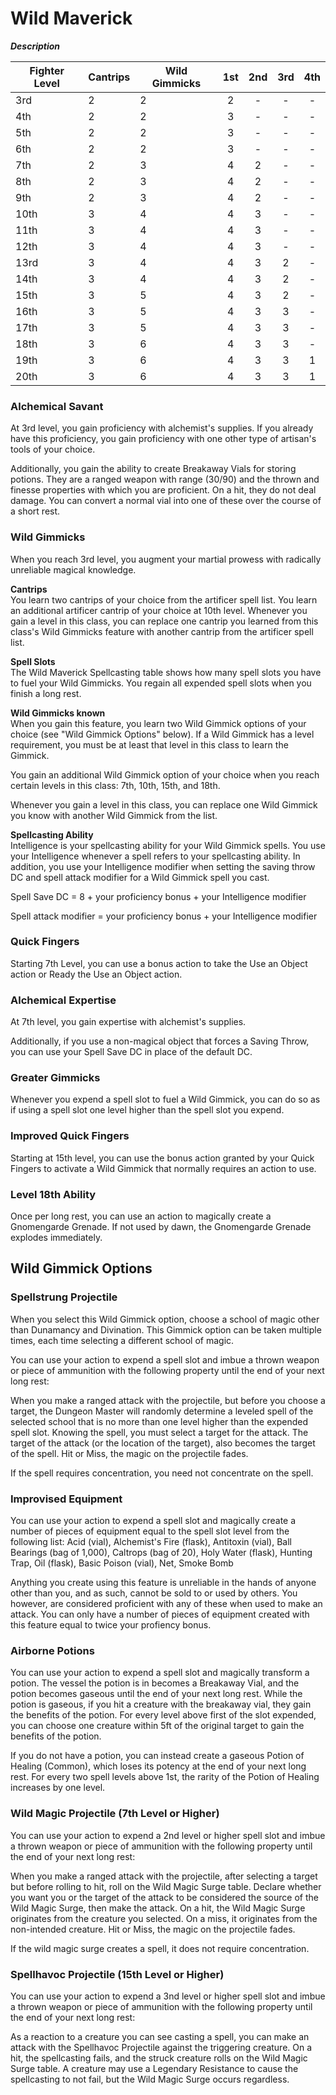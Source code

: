# Wild Maverick
***Description***

| Fighter Level | Cantrips | Wild Gimmicks | 1st | 2nd | 3rd | 4th |
| ------------- | -------- | ------------- | :-: | :-: | :-: | :-: |
| 3rd | 2  | 2  | 2 | - | - | - |
| 4th | 2  | 2  | 3 | - | - | - |
| 5th | 2  | 2 | 3 | - | - | - |
| 6th | 2  | 2  | 3 | - | - | - |
| 7th | 2  | 3  | 4 | 2 | - | - |
| 8th | 2  | 3  | 4 | 2 | - | - |
| 9th | 2  | 3  | 4 | 2 | - | - |
| 10th | 3  | 4 | 4 | 3 | - | - |
| 11th | 3  | 4 | 4 | 3 | - | - |
| 12th | 3  | 4 | 4 | 3 | - | - |
| 13rd | 3  | 4 | 4 | 3 | 2 | - |
| 14th | 3  | 4 | 4 | 3 | 2 | - |
| 15th | 3  | 5 | 4 | 3 | 2 | - |
| 16th | 3  | 5 | 4 | 3 | 3 | - |
| 17th | 3  | 5 | 4 | 3 | 3 | - |
| 18th | 3  | 6 | 4 | 3 | 3 | - |
| 19th | 3  | 6 | 4 | 3 | 3 | 1 |
| 20th | 3  | 6 | 4 | 3 | 3 | 1 |

### Alchemical Savant
At 3rd level, you gain proficiency with alchemist's supplies. If you already have this proficiency, you gain proficiency with one other type of artisan's tools of your choice. 

Additionally, you gain the ability to create Breakaway Vials for storing potions. They are a ranged weapon with range (30/90) and the thrown and finesse properties with which you are proficient. On a hit, they do not deal damage. You can convert a normal vial into one of these over the course of a short rest. 

### Wild Gimmicks
When you reach 3rd level, you augment your martial prowess with radically unreliable magical knowledge.

**Cantrips**\
You learn two cantrips of your choice from the artificer spell list. You learn an additional artificer cantrip of your choice at 10th level. Whenever you gain a level in this class, you can replace one cantrip you learned from this class's Wild Gimmicks feature with another cantrip from the artificer spell list.
 
**Spell Slots**\
The Wild Maverick Spellcasting table shows how many spell slots you have to fuel your Wild Gimmicks. You regain all expended spell slots when you finish a long rest.

**Wild Gimmicks known**\
When you gain this feature, you learn two Wild Gimmick options of your choice (see "Wild Gimmick Options" below). If a Wild Gimmick has a level requirement, you must be at least that level in this class to learn the Gimmick. 

You gain an additional Wild Gimmick option of your choice when you reach certain levels in this class: 7th, 10th, 15th, and 18th.

Whenever you gain a level in this class, you can replace one Wild Gimmick you know with another Wild Gimmick from the list.

**Spellcasting Ability**\
Intelligence is your spellcasting ability for your Wild Gimmick spells. You use your Intelligence whenever a spell refers to your spellcasting ability. In addition, you use your Intelligence modifier when setting the saving throw DC and spell attack modifier for a Wild Gimmick spell you cast.

Spell Save DC = 8 + your proficiency bonus + your Intelligence modifier

Spell attack modifier = your proficiency bonus + your Intelligence modifier

### Quick Fingers
Starting 7th Level, you can use a bonus action to take the Use an Object action or Ready the Use an Object action.

### Alchemical Expertise
At 7th level, you gain expertise with alchemist's supplies. 

Additionally, if you use a non-magical object that forces a Saving Throw, you can use your Spell Save DC in place of the default DC. 

### Greater Gimmicks
Whenever you expend a spell slot to fuel a Wild Gimmick, you can do so as if using a spell slot one level higher than the spell slot you expend.

### Improved Quick Fingers
Starting at 15th level, you can use the bonus action granted by your Quick Fingers to activate a Wild Gimmick that normally requires an action to use. 

### Level 18th Ability
Once per long rest, you can use an action to magically create a Gnomengarde Grenade. If not used by dawn, the Gnomengarde Grenade explodes immediately. 

## Wild Gimmick Options

### Spellstrung Projectile
When you select this Wild Gimmick option, choose a school of magic other than Dunamancy and Divination. This Gimmick option can be taken multiple times, each time selecting a different school of magic. 

You can use your action to expend a spell slot and imbue a thrown weapon or piece of ammunition with the following property until the end of your next long rest:

When you make a ranged attack with the projectile, but before you choose a target, the Dungeon Master will randomly determine a leveled spell of the selected school that is no more than one level higher than the expended spell slot. Knowing the spell, you must select a target for the attack. The target of the attack (or the location of the target), also becomes the target of the spell. Hit or Miss, the magic on the projectile fades. 

If the spell requires concentration, you need not concentrate on the spell.

### Improvised Equipment
You can use your action to expend a spell slot and magically create a number of pieces of equipment equal to the spell slot level from the following list: Acid (vial), Alchemist's Fire (flask), Antitoxin (vial), Ball Bearings (bag of 1,000), Caltrops (bag of 20), Holy Water (flask), Hunting Trap, Oil (flask), Basic Poison (vial), Net, Smoke Bomb

Anything you create using this feature is unreliable in the hands of anyone other than you, and as such, cannot be sold to or used by others. You however, are considered proficient with any of these when used to make an attack. You can only have a number of pieces of equipment created with this feature equal to twice your profiency bonus. 

### Airborne Potions
You can use your action to expend a spell slot and magically transform a potion. The vessel the potion is in becomes a Breakaway Vial, and the potion becomes gaseous until the end of your next long rest. While the potion is gaseous, if you hit a creature with the breakaway vial, they gain the benefits of the potion. For every level above first of the slot expended, you can choose one creature within 5ft of the original target to gain the benefits of the potion.

If you do not have a potion, you can instead create a gaseous Potion of Healing (Common), which loses its potency at the end of your next long rest. For every two spell levels above 1st, the rarity of the Potion of Healing increases by one level. 

### Wild Magic Projectile (7th Level or Higher)
You can use your action to expend a 2nd level or higher spell slot and imbue a thrown weapon or piece of ammunition with the following property until the end of your next long rest:

When you make a ranged attack with the projectile, after selecting a target but before rolling to hit, roll on the Wild Magic Surge table. Declare whether you want you or the target of the attack to be considered the source of the Wild Magic Surge, then make the attack. On a hit, the Wild Magic Surge originates from the creature you selected. On a miss, it originates from the non-intended creature. Hit or Miss, the magic on the projectile fades. 

If the wild magic surge creates a spell, it does not require concentration.

### Spellhavoc Projectile (15th Level or Higher)
You can use your action to expend a 3nd level or higher spell slot and imbue a thrown weapon or piece of ammunition with the following property until the end of your next long rest:

As a reaction to a creature you can see casting a spell, you can make an attack with the Spellhavoc Projectile against the triggering creature. On a hit, the spellcasting fails, and the struck creature rolls on the Wild Magic Surge table. A creature may use a Legendary Resistance to cause the spellcasting to not fail, but the Wild Magic Surge occurs regardless.
